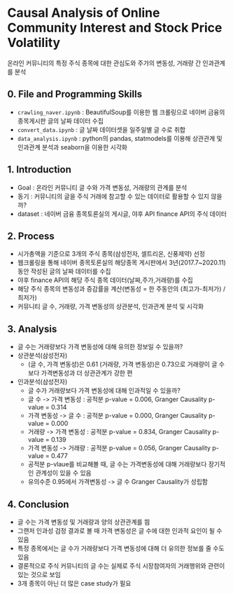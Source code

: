 # Causal Analysis of Online Community Interest and Stock Price Volatility
온라인 커뮤니티의 특정 주식 종목에 대한 관심도와 주가의 변동성, 거래량 간 인과관계를 분석

## 0. File and Programming Skills
- `crawling_naver.ipynb` : BeautifulSoup를 이용한 웹 크롤링으로 네이버 금융의 종목게시판 글의 날짜 데이터 수집 
- `convert_data.ipynb` : 글 날짜 데이터셋을 일주일별 글 수로 취합
- `data_analysis.ipynb` : python의 pandas, statmodels를 이용해 상관관계 및 인과관계 분석과 seaborn을 이용한 시각화

## 1. Introduction 
- Goal : 온라인 커뮤니티 글 수와 가격 변동성, 거래량의 관계를 분석
- 동기 : 커뮤니티의 글을 주식 거래에 참고할 수 있는 데이터로 활용할 수 있지 않을까?
- dataset : 네이버 금융 종목토론실의 게시글, 야후 API finance API의 주식 데이터 

## 2. Process
- 시가총액을 기준으로 3개의 주식 종목(삼성전자, 셀트리온, 신풍제약) 선정
- 웹크롤링을 통해 네이버 종목토론실의 해당종목 게시판에서 3년(2017.7~2020.11)동안 작성된 글의 날짜 데이터를 수집
- 야후 finance API의 해당 주식 종목 데이터(날짜,주가,거래량)를 수집
- 해당 주식 종목의 변동성과 증감률을 계산(변동성 = 한 주동안의 (최고가-최저가) / 최저가)
- 커뮤니티 글 수, 거래량, 가격 변동성의 상관분석, 인과관계 분석 및 시각화

## 3. Analysis
+ 글 수는 거래량보다 가격 변동성에 대해 유의한 정보일 수 있을까?
+ 상관분석(삼성전자)
  - (글 수, 가격 변동성)은 0.61 (거래량, 가격 변동성)은 0.73으로 거래량이 글 수보다 가격변동성과 더 상관관계가 강한 편
+ 인과분석(삼성전자)
  - 글 수가 거래량보다 가격 변동성에 대해 인과적일 수 있을까?
  - 글 수 -> 가격 변동성 : 공적분 p-value = 0.006, Granger Causality p-value = 0.314
  - 가격 변동성 -> 글 수 : 공적분 p-value = 0.000, Granger Causality p-value = 0.000
  - 거래량 -> 가격 변동성 : 공적분 p-value = 0.834, Granger Causality p-value = 0.139
  - 가격 변동성 -> 거래량 : 공적분 p-value = 0.056, Granger Causality p-value = 0.477
  - 공적분 p-vlaue를 비교해볼 때, 글 수는 가격변동성에 대해 거래량보다 장기적인 관계성이 있을 수 있음
  - 유의수준 0.95에서 가격변동성 -> 글 수 Granger Causality가 성립함
  
## 4. Conclusion
- 글 수는 가격 변동성 및 거래량과 양의 상관관계를 띔
- 그랜저 인과성 검정 결과로 볼 때 가격 변동성은 글 수에 대한 인과적 요인이 될 수 있음
- 특정 종목에서는 글 수가 거래량보다 가격 변동성에 대해 더 유의한 정보를 줄 수도 있음
- 결론적으로 주식 커뮤니티의 글 수는 실제로 주식 시장참여자의 거래행위와 관련이 있는 것으로 보임 
- 3개 종목이 아닌 더 많은 case study가 필요
